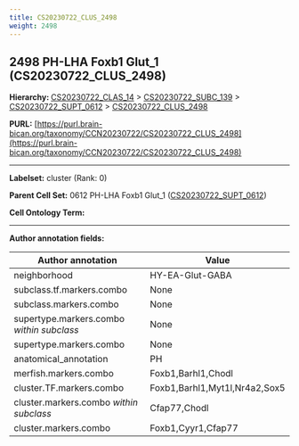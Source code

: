 ```yaml
---
title: CS20230722_CLUS_2498
weight: 2498
---
```

## 2498 PH-LHA Foxb1 Glut_1 (CS20230722_CLUS_2498)
<b>Hierarchy: </b>
[CS20230722_CLAS_14](../CS20230722_CLAS_14) >
[CS20230722_SUBC_139](../CS20230722_SUBC_139) >
[CS20230722_SUPT_0612](../CS20230722_SUPT_0612) >
[CS20230722_CLUS_2498](../CS20230722_CLUS_2498)

**PURL:** [https://purl.brain-bican.org/taxonomy/CCN20230722/CS20230722_CLUS_2498](https://purl.brain-bican.org/taxonomy/CCN20230722/CS20230722_CLUS_2498)

---


**Labelset:** cluster (Rank: 0)

**Parent Cell Set:** 0612 PH-LHA Foxb1 Glut_1 ([CS20230722_SUPT_0612](../CS20230722_SUPT_0612))



**Cell Ontology Term:** 

[MARKER GENES.]: #


---

[TRANSFERRED ANNOTATIONS.]: #


[AUTHOR ANNOTATION FIELDS.]: #


**Author annotation fields:**

| Author annotation | Value |
|-------------------|-------|
|neighborhood|HY-EA-Glut-GABA|
|subclass.tf.markers.combo|None|
|subclass.markers.combo|None|
|supertype.markers.combo _within subclass_|None|
|supertype.markers.combo|None|
|anatomical_annotation|PH|
|merfish.markers.combo|Foxb1,Barhl1,Chodl|
|cluster.TF.markers.combo|Foxb1,Barhl1,Myt1l,Nr4a2,Sox5|
|cluster.markers.combo _within subclass_|Cfap77,Chodl|
|cluster.markers.combo|Foxb1,Cyyr1,Cfap77|
